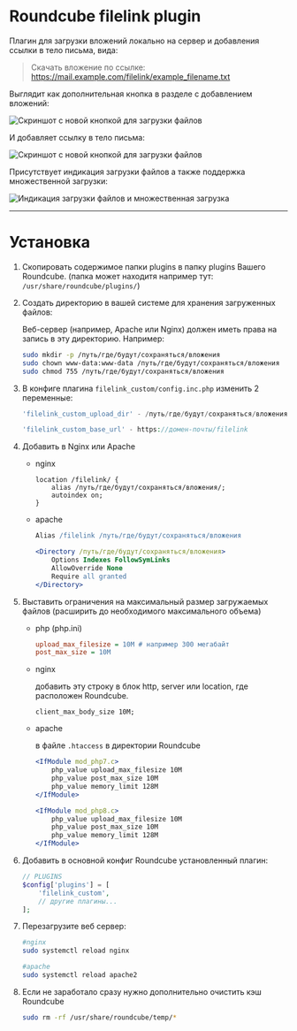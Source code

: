 # Roundcube filelink plugin
Плагин для загрузки вложений локально на сервер и добавления ссылки в тело письма, вида:
> Скачать вложение по ссылке: https://mail.example.com/filelink/example_filename.txt

Выглядит как дополнительная кнопка в разделе с добавлением вложений:

![Скриншот с новой кнопкой для загрузки файлов](https://ilightman.ru/static/github/images/roundcube-filelink-plugin/screen2.png)

И добавляет ссылку в тело письма:

![Скриншот с новой кнопкой для загрузки файлов](https://ilightman.ru/static/github/images/roundcube-filelink-plugin/screen3.png)

Присутствует индикация загрузки файлов а также поддержка множественной загрузки:

![Индикация загрузки файлов и множественная загрузка](https://ilightman.ru/static/github/images/roundcube-filelink-plugin/screen5.png)

---
# Установка

1. Скопировать содержимое папки plugins в папку plugins Вашего Roundcube.
(папка может находитя например тут: ```/usr/share/roundcube/plugins/```)

2. Создать директорию в вашей системе для хранения загруженных файлов:

    Веб-сервер (например, Apache или Nginx) должен иметь права на запись в эту директорию. Например:
    ```sh
    sudo mkdir -p /путь/где/будут/сохраняться/вложения
    sudo chown www-data:www-data /путь/где/будут/сохраняться/вложения
    sudo chmod 755 /путь/где/будут/сохраняться/вложения
    ```

3. В конфиге плагина ```filelink_custom/config.inc.php``` изменить 2 переменные:
    ```php
    'filelink_custom_upload_dir' - /путь/где/будут/сохраняться/вложения
    ```
    ```php
    'filelink_custom_base_url' - https://домен-почты/filelink
    ```
3. Добавить в Nginx или Apache
    - nginx
        ```nginx
        location /filelink/ {
            alias /путь/где/будут/сохраняться/вложения/;
            autoindex on;
        }
        ```
    - apache
        ```apache
        Alias /filelink /путь/где/будут/сохраняться/вложения

        <Directory /путь/где/будут/сохраняться/вложения>
            Options Indexes FollowSymLinks
            AllowOverride None
            Require all granted
        </Directory>
        ```
3. Выставить ограничения на максимальный размер загружаемых файлов (расширить до необходимого максимального объема)
    - php (php.ini)
        ```ini
        upload_max_filesize = 10M # например 300 мегабайт
        post_max_size = 10M
        ```
    - nginx

        добавить эту строку в блок http, server или location, где расположен Roundcube.
        ```nginx
        client_max_body_size 10M;
        ```
    - apache

        в файле ```.htaccess``` в директории Roundcube
        ```apache
        <IfModule mod_php7.c>
            php_value upload_max_filesize 10M
            php_value post_max_size 10M
            php_value memory_limit 128M
        </IfModule>

        <IfModule mod_php8.c>
            php_value upload_max_filesize 10M
            php_value post_max_size 10M
            php_value memory_limit 128M
        </IfModule>
        ```
4. Добавить в основной конфиг Roundcube установленный плагин:
    ```php 
    // PLUGINS
    $config['plugins'] = [
        'filelink_custom', 
        // другие плагины... 
    ];
    ```
5. Перезагрузите веб сервер:
    ```bash
    #nginx
    sudo systemctl reload nginx

    #apache
    sudo systemctl reload apache2
    ```
6. Если не заработало сразу нужно дополнительно очистить кэш Roundcube
    ```bash
    sudo rm -rf /usr/share/roundcube/temp/*
    ```
